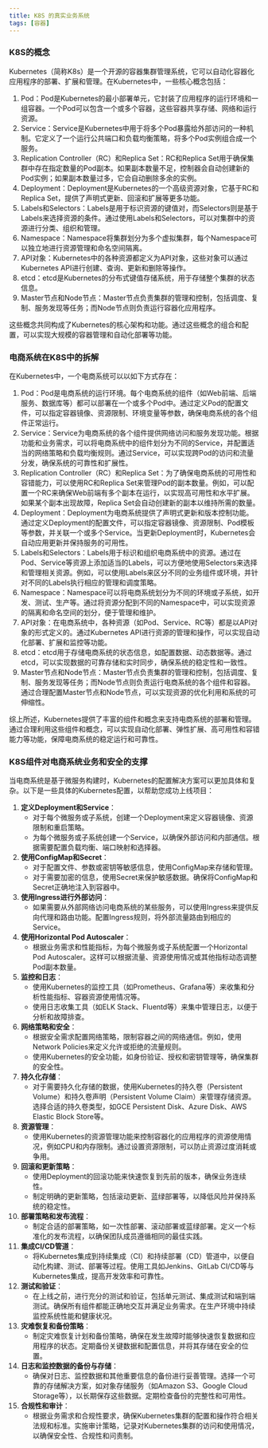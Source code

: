 ```yaml
---
title: K8S 的真实业务系统
tags: [容器]
---
```

### K8S的概念
Kubernetes（简称K8s）是一个开源的容器集群管理系统，它可以自动化容器化应用程序的部署、扩展和管理。在Kubernetes中，一些核心概念包括：
1. Pod：Pod是Kubernetes的最小部署单元，它封装了应用程序的运行环境和一组容器。一个Pod可以包含一个或多个容器，这些容器共享存储、网络和运行资源。
2. Service：Service是Kubernetes中用于将多个Pod暴露给外部访问的一种机制。它定义了一个运行公共端口和负载均衡策略，将多个Pod实例组合成一个服务。
3. Replication Controller（RC）和Replica Set：RC和Replica Set用于确保集群中存在指定数量的Pod副本。如果副本数量不足，控制器会自动创建新的Pod实例；如果副本数量过多，它会自动删除多余的实例。
4. Deployment：Deployment是Kubernetes的一个高级资源对象，它基于RC和Replica Set，提供了声明式更新、回滚和扩展等更多功能。
5. Labels和Selectors：Labels是用于标识资源的键值对，而Selectors则是基于Labels来选择资源的条件。通过使用Labels和Selectors，可以对集群中的资源进行分类、组织和管理。
6. Namespace：Namespace将集群划分为多个虚拟集群，每个Namespace可以独立地进行资源管理和命名空间隔离。
7. API对象：Kubernetes中的各种资源都定义为API对象，这些对象可以通过Kubernetes API进行创建、查询、更新和删除等操作。
8. etcd：etcd是Kubernetes的分布式键值存储系统，用于存储整个集群的状态信息。
9. Master节点和Node节点：Master节点负责集群的管理和控制，包括调度、复制、服务发现等任务；而Node节点则负责运行容器化应用程序。

这些概念共同构成了Kubernetes的核心架构和功能。通过这些概念的组合和配置，可以实现大规模的容器管理和自动化部署等功能。
### 电商系统在K8S中的拆解
在Kubernetes中，一个电商系统可以以如下方式存在：

1. Pod：Pod是电商系统的运行环境。每个电商系统的组件（如Web前端、后端服务、数据库等）都可以部署在一个或多个Pod中。通过定义Pod的配置文件，可以指定容器镜像、资源限制、环境变量等参数，确保电商系统的各个组件正常运行。
2. Service：Service为电商系统的各个组件提供网络访问和服务发现功能。根据功能和业务需求，可以将电商系统中的组件划分为不同的Service，并配置适当的网络策略和负载均衡规则。通过Service，可以实现跨Pod的访问和流量分发，确保系统的可靠性和扩展性。
3. Replication Controller（RC）和Replica Set：为了确保电商系统的可用性和容错能力，可以使用RC和Replica Set来管理Pod的副本数量。例如，可以配置一个RC来确保Web前端有多个副本在运行，以实现高可用性和水平扩展。如果某个副本出现故障，Replica Set会自动创建新的副本以维持所需的数量。
4. Deployment：Deployment为电商系统提供了声明式更新和版本控制功能。通过定义Deployment的配置文件，可以指定容器镜像、资源限制、Pod模板等参数，并关联一个或多个Service。当更新Deployment时，Kubernetes会自动应用更新并保持服务的可用性。
5. Labels和Selectors：Labels用于标识和组织电商系统中的资源。通过在Pod、Service等资源上添加适当的Labels，可以方便地使用Selectors来选择和管理相关资源。例如，可以使用Labels来区分不同的业务组件或环境，并针对不同的Labels执行相应的管理和调度策略。
6. Namespace：Namespace可以将电商系统划分为不同的环境或子系统，如开发、测试、生产等。通过将资源分配到不同的Namespace中，可以实现资源的隔离和命名空间的划分，便于管理和维护。
7. API对象：在电商系统中，各种资源（如Pod、Service、RC等）都是以API对象的形式定义的。通过Kubernetes API进行资源的管理和操作，可以实现自动化部署、扩展和监控等功能。
8. etcd：etcd用于存储电商系统的状态信息，如配置数据、动态数据等。通过etcd，可以实现数据的可靠存储和实时同步，确保系统的稳定性和一致性。
9. Master节点和Node节点：Master节点负责集群的管理和控制，包括调度、复制、服务发现等任务；而Node节点则负责运行电商系统的各个组件和容器。通过合理配置Master节点和Node节点，可以实现资源的优化利用和系统的可伸缩性。

综上所述，Kubernetes提供了丰富的组件和概念来支持电商系统的部署和管理。通过合理利用这些组件和概念，可以实现自动化部署、弹性扩展、高可用性和容错能力等功能，保障电商系统的稳定运行和可靠性。

### K8S组件对电商系统业务和安全的支撑

当电商系统是基于微服务构建时，Kubernetes的配置解决方案可以更加具体和复杂。以下是一些具体的Kubernetes配置，以帮助您成功上线项目：

1. **定义Deployment和Service**：
	* 对于每个微服务或子系统，创建一个Deployment来定义容器镜像、资源限制和重启策略。
	* 为每个微服务或子系统创建一个Service，以确保外部访问和内部通信。根据需要配置负载均衡、端口映射和选择器。
2. **使用ConfigMap和Secret**：
	* 对于配置文件、参数或密钥等敏感信息，使用ConfigMap来存储和管理。
	* 对于需要加密的信息，使用Secret来保护敏感数据。确保将ConfigMap和Secret正确地注入到容器中。
3. **使用Ingress进行外部访问**：
	* 如果需要从外部网络访问电商系统的某些服务，可以使用Ingress来提供反向代理和路由功能。配置Ingress规则，将外部流量路由到相应的Service。
4. **使用Horizontal Pod Autoscaler**：
	* 根据业务需求和性能指标，为每个微服务或子系统配置一个Horizontal Pod Autoscaler。这样可以根据流量、资源使用情况或其他指标动态调整Pod副本数量。
5. **监控和日志**：
	* 使用Kubernetes的监控工具（如Prometheus、Grafana等）来收集和分析性能指标、容器资源使用情况等。
	* 使用日志收集工具（如ELK Stack、Fluentd等）来集中管理日志，以便于分析和故障排查。
6. **网络策略和安全**：
	* 根据安全需求配置网络策略，限制容器之间的网络通信。例如，使用Network Policies来定义允许或拒绝的流量规则。
	* 使用Kubernetes的安全功能，如身份验证、授权和密钥管理等，确保集群的安全性。
7. **持久化存储**：
	* 对于需要持久化存储的数据，使用Kubernetes的持久卷（Persistent Volume）和持久卷声明（Persistent Volume Claim）来管理存储资源。选择合适的持久卷类型，如GCE Persistent Disk、Azure Disk、AWS Elastic Block Store等。
8. **资源管理**：
	* 使用Kubernetes的资源管理功能来控制容器化的应用程序的资源使用情况，例如CPU和内存限制。通过设置资源限制，可以防止资源过度消耗或争用。
9. **回滚和更新策略**：
	* 使用Deployment的回滚功能来快速恢复到先前的版本，确保业务连续性。
	* 制定明确的更新策略，包括滚动更新、蓝绿部署等，以降低风险并保持系统的稳定性。
10. **部署策略和发布流程**：
	* 制定合适的部署策略，如一次性部署、滚动部署或蓝绿部署。定义一个标准化的发布流程，以确保团队成员遵循相同的最佳实践。
11. **集成CI/CD管道**：
	* 将Kubernetes集成到持续集成（CI）和持续部署（CD）管道中，以便自动化构建、测试、部署等过程。使用工具如Jenkins、GitLab CI/CD等与Kubernetes集成，提高开发效率和可靠性。
12. **测试和验证**：
	* 在上线之前，进行充分的测试和验证，包括单元测试、集成测试和端到端测试。确保所有组件都能正确地交互并满足业务需求。在生产环境中持续监控系统性能和健康状况。
13. **灾难恢复和备份策略**：
	* 制定灾难恢复计划和备份策略，确保在发生故障时能够快速恢复数据和应用程序的状态。定期备份关键数据和配置信息，并将其存储在安全的位置。
14. **日志和监控数据的备份与存储**：
	* 确保对日志、监控数据和其他重要信息的备份进行妥善管理。选择一个可靠的存储解决方案，如对象存储服务（如Amazon S3、Google Cloud Storage等），以长期保存这些数据。定期检查备份的完整性和可用性。
15. **合规性和审计**：
	* 根据业务需求和合规性要求，确保Kubernetes集群的配置和操作符合相关法规和标准。实施审计策略，记录对Kubernetes集群的访问和使用情况，以确保安全性、合规性和问责制。